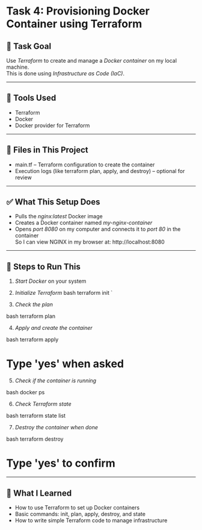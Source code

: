# Task 4: Provisioning Docker Container using Terraform

## 🧾 Task Goal
Use *Terraform* to create and manage a *Docker container* on my local machine.  
This is done using *Infrastructure as Code (IaC)*.

---

## 🔧 Tools Used
- Terraform
- Docker
- Docker provider for Terraform

---

## 📂 Files in This Project
- main.tf – Terraform configuration to create the container
- Execution logs (like terraform plan, apply, and destroy) – optional for review

---

## ✅ What This Setup Does
- Pulls the *nginx:latest* Docker image
- Creates a Docker container named *my-nginx-container*
- Opens *port 8080* on my computer and connects it to *port 80* in the container  
  So I can view NGINX in my browser at: http://localhost:8080

---

## 🚀 Steps to Run This

1. *Start Docker* on your system

2. *Initialize Terraform*
bash
terraform init
`

3. *Check the plan*

bash
terraform plan


4. *Apply and create the container*

bash
terraform apply
# Type 'yes' when asked


5. *Check if the container is running*

bash
docker ps


6. *Check Terraform state*

bash
terraform state list


7. *Destroy the container when done*

bash
terraform destroy
# Type 'yes' to confirm


---

## 📘 What I Learned

* How to use Terraform to set up Docker containers
* Basic commands: init, plan, apply, destroy, and state
* How to write simple Terraform code to manage infrastructure
